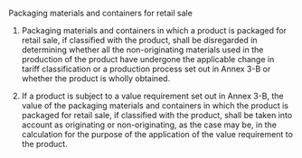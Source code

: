 Packaging materials and containers for retail sale


1. Packaging materials and containers in which a product is packaged for retail sale, if classified with the product, shall be disregarded in determining whether all the non-originating materials used in the production of the product have undergone the applicable change in tariff classification or a production process set out in Annex 3-B or whether the product is wholly obtained.
 
2. If a product is subject to a value requirement set out in Annex 3-B, the value of the packaging materials and containers in which the product is packaged for retail sale, if classified with the product, shall be taken into account as originating or non-originating, as the case may be, in the calculation for the purpose of the application of the value requirement to the product.
